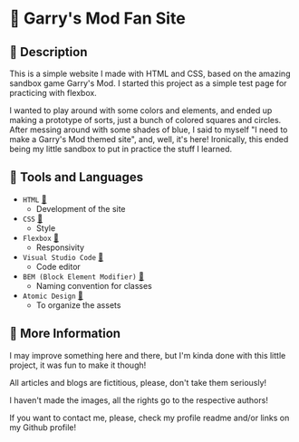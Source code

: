 # 🗿 Garry's Mod Fan Site

## 📃 Description

This is a simple website I made with HTML and CSS, based on the amazing sandbox game Garry's Mod. I started this project as a simple test page for practicing with flexbox.

I wanted to play around with some colors and elements, and ended up making a prototype of sorts, just a bunch of colored squares and circles. After messing around with some shades of blue, I said to myself "I need to make a Garry's Mod themed site", and, well, it's here! Ironically, this ended being my little sandbox to put in practice the stuff I learned.

## 🧰 Tools and Languages

* `HTML` [🔗](https://www.w3schools.com/html/html_intro.asp)
    * Development of the site
* `CSS` [🔗](https://www.w3schools.com/html/html_css.asp)
    * Style
* `Flexbox` [🔗](https://www.w3schools.com/csS/css3_flexbox.asp)
    * Responsivity
* `Visual Studio Code` [🔗](https://code.visualstudio.com/)
    * Code editor
* `BEM (Block Element Modifier)` [🔗](http://getbem.com/)
    * Naming convention for classes
* `Atomic Design` [🔗](https://bradfrost.com/blog/post/atomic-web-design/)
    * To organize the assets

## 📌 More Information

I may improve something here and there, but I'm kinda done with this little project, it was fun to make it though!

All articles and blogs are fictitious, please, don't take them seriously!

I haven't made the images, all the rights go to the respective authors!

If you want to contact me, please, check my profile readme and/or links on my Github profile!